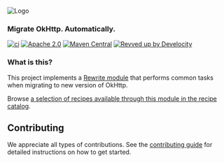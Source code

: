 ![Logo](https://github.com/openrewrite/rewrite/raw/main/doc/logo-oss.png)
### Migrate OkHttp. Automatically.

[![ci](https://github.com/openrewrite/rewrite-okhttp/actions/workflows/ci.yml/badge.svg)](https://github.com/openrewrite/rewrite-okhttp/actions/workflows/ci.yml)
[![Apache 2.0](https://img.shields.io/github/license/openrewrite/rewrite-okhttp.svg)](https://www.apache.org/licenses/LICENSE-2.0)
[![Maven Central](https://img.shields.io/maven-central/v/org.openrewrite.recipe/rewrite-okhttp.svg)](https://mvnrepository.com/artifact/org.openrewrite.recipe/rewrite-okhttp)
[![Revved up by Develocity](https://img.shields.io/badge/Revved%20up%20by-Develocity-06A0CE?logo=Gradle&labelColor=02303A)](https://ge.openrewrite.org/scans)

### What is this?

This project implements a [Rewrite module](https://github.com/openrewrite/rewrite) that performs common tasks when migrating to new version of OkHttp.  

Browse [a selection of recipes available through this module in the recipe catalog](https://docs.openrewrite.org/recipes/okhttp).

## Contributing

We appreciate all types of contributions. See the [contributing guide](https://github.com/openrewrite/.github/blob/main/CONTRIBUTING.md) for detailed instructions on how to get started.
